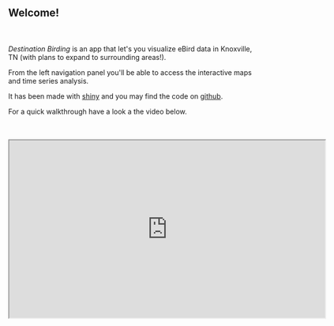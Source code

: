 ## Welcome!
<br><br>
<i> Destination Birding </i> is an app that let's you visualize eBird data in Knoxville, TN (with plans to expand to surrounding areas!).

From the left navigation panel you'll be able to access the interactive maps and time series analysis.

It has been made with [shiny](https://shiny.rstudio.com/) and you may find the code on [github](https://github.com/mlong1397/DestinationBirding).

For a quick walkthrough have a look a the video below.
<br><br><br>
<iframe style = "display: block; margin: auto;" width="640" height="360" src="https://www.youtube.com/embed/tX0f7JojBi4"></iframe>

